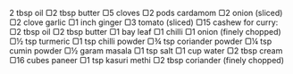2 tbsp oil
▢2 tbsp butter
▢5 cloves
▢2 pods cardamom
▢2 onion (sliced)
▢2 clove garlic
▢1 inch ginger
▢3 tomato (sliced)
▢15 cashew
for curry:
▢2 tbsp oil
▢2 tbsp butter
▢1 bay leaf
▢1 chilli
▢1 onion (finely chopped)
▢½ tsp turmeric
▢1 tsp chilli powder
▢¾ tsp coriander powder
▢¼ tsp cumin powder
▢½ garam masala
▢1 tsp salt
▢1 cup water
▢2 tbsp cream
▢16 cubes paneer
▢1 tsp kasuri methi
▢2 tbsp coriander (finely chopped)
